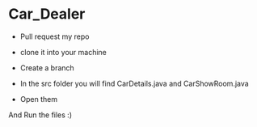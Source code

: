 # Car_Dealer

- Pull request my repo

- clone it into your machine

- Create a branch

- In the src folder you will find CarDetails.java and CarShowRoom.java

- Open them

And Run the files :)
